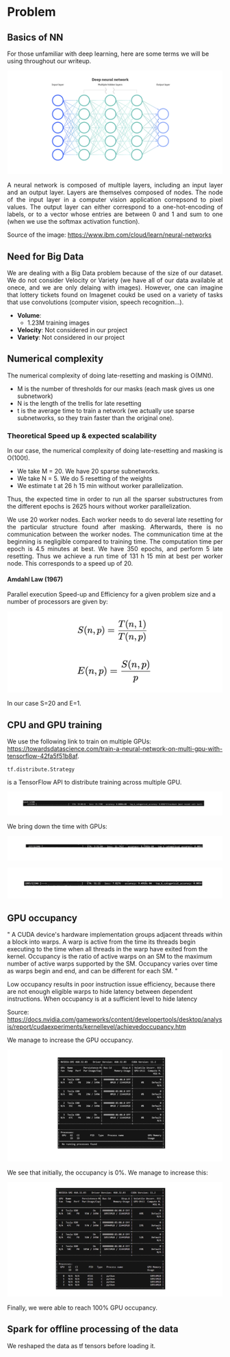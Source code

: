 # Problem

## Basics of NN

For those unfamiliar with deep learning, here are some terms we will be using throughout our writeup.

![](NeuralNetwork.png)

<p align="justify"> A neural network is composed of multiple layers, including an input layer and an output layer. Layers are themselves composed of nodes. The node of the input layer in a computer vision application correpsond to pixel values. The output layer can either correspond to a one-hot-encoding of labels, or to a vector whose entries are between 0 and 1 and sum to one (when we use the softmax activation function). </p> 

Source of the image: https://www.ibm.com/cloud/learn/neural-networks

## Need for Big Data

<p align="justify"> We are dealing with a Big Data problem because of the size of our dataset. We do not consider Velocity or Variety (we have all of our data available at onece, and we are only delaing with images). However, one can imagine that lottery tickets found on Imagenet coukd be used on a variety of tasks that use convolutions (computer vision, speech recognition...). </p> 

- **Volume**: 
     -  1.23M training images
- **Velocity**: Not considered in our project 
- **Variety**: Not considered in our project

## Numerical complexity

The numerical complexity of doing late-resetting and masking is O(MNt). 

- M is the number of thresholds for our masks (each mask gives us one subnetwork)
- N is the length of the trellis for late resetting  
- t is the average time to train a network (we actually use sparse subnetworks, so they train faster than the original one).

### Theoretical Speed up & expected scalability

<p align="justify"> In our case, the numerical complexity of doing late-resetting and masking is O(100t). </p>

- We take M = 20. We have 20 sparse subnetworks.
- We take N = 5. We do 5 resetting of the weights
- We estimate t at 26 h 15 min without worker parallelization. 

<p align="justify"> Thus, the expected time in order to run all the sparser substructures from the different epochs is 
2625 hours without worker parallelization. </p>

<p align="justify"> We use 20 worker nodes. Each worker needs to do several late resetting for the particular structure found after masking. Afterwards, there is no communication between the worker nodes. The communication time at the beginning is negligible compared to training time. The computation time per epoch is 4.5 minutes at best. We have 350 epochs, and perform 5 late resetting. Thus we achieve a run time of 131 h 15 min at best per worker node. This corresponds to a speed up of 20. </p> 

#### Amdahl Law (1967)

Parallel execution Speed-up and Efficiency for a given problem size and a number of processors are given by:

![](Eqns.png)

In our case S=20 and E=1.

## CPU and GPU training

We use the following link to train on multiple GPUs: https://towardsdatascience.com/train-a-neural-network-on-multi-gpu-with-tensorflow-42fa5f51b8af. 
```
tf.distribute.Strategy
```
is a TensorFlow API to distribute training across multiple GPU.

![](CPU.png)

We bring down the time with GPUs:

![](GPU.png)

![](4GPU.png)

## GPU occupancy

" A CUDA device's hardware implementation groups adjacent threads within a block into warps. A warp is active from the time its threads begin executing to the time when all threads in the warp have exited from the kernel. Occupancy is the ratio of active warps on an SM to the maximum number of active warps supported by the SM. Occupancy varies over time as warps begin and end, and can be different for each SM. "

Low occupancy results in poor instruction issue efficiency, because there are not enough eligible warps to hide latency between dependent instructions. When occupancy is at a sufficient level to hide latency

Source: https://docs.nvidia.com/gameworks/content/developertools/desktop/analysis/report/cudaexperiments/kernellevel/achievedoccupancy.htm

We manage to increase the GPU occupancy.

![](GPU1.png)

We see that initially, the occupancy is 0%. We manage to increase this:

![](GPU2.png)

Finally, we were able to reach 100% GPU occupancy.

## Spark for offline processing of the data

We reshaped the data as tf tensors before loading it. 

